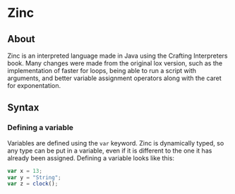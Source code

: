 # Zinc

## About

  Zinc is an interpreted language made in Java using the Crafting Interpreters book. Many changes were made from the original lox version, such as the implementation of faster for loops, being able to run a script with arguments, and better variable assignment operators along with the caret for exponentation.

## Syntax

### Defining a variable
  Variables are defined using the `var` keyword. Zinc is dynamically typed, so any type can be put in a variable, even if it is different to the one it has already been assigned. 
Defining a variable looks like this:

```javascript
var x = 13;
var y = "String";
var z = clock();
```


